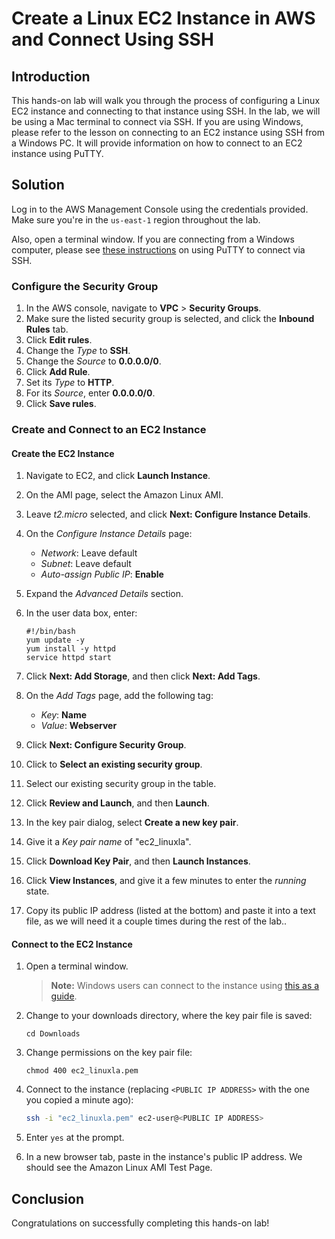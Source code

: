 # Create a Linux EC2 Instance in AWS and Connect Using SSH

## Introduction

This hands-on lab will walk you through the process of configuring a Linux EC2 instance and connecting to that instance using SSH. In the lab, we will be using a Mac terminal to connect via SSH. If you are using Windows, please refer to the lesson on connecting to an EC2 instance using SSH from a Windows PC. It will provide information on how to connect to an EC2 instance using PuTTY.

## Solution

Log in to the AWS Management Console using the credentials provided. Make sure you're in the `us-east-1` region throughout the lab.

Also, open a terminal window. If you are connecting from a Windows computer, please see [these instructions](https://linuxacademy.com/blog/linux/connect-to-amazon-ec2-using-putty-private-key-on-windows/) on using PuTTY to connect via SSH.

### Configure the Security Group

1. In the AWS console, navigate to **VPC** > **Security Groups**.
2. Make sure the listed security group is selected, and click the **Inbound Rules** tab.
3. Click **Edit rules**.
4. Change the *Type* to **SSH**.
5. Change the *Source* to **0.0.0.0/0**.
6. Click **Add Rule**.
7. Set its *Type* to **HTTP**.
8. For its *Source*, enter **0.0.0.0/0**.
9. Click **Save rules**.

### Create and Connect to an EC2 Instance

#### Create the EC2 Instance

1. Navigate to EC2, and click **Launch Instance**.

2. On the AMI page, select the Amazon Linux AMI.

3. Leave *t2.micro* selected, and click **Next: Configure Instance Details**.

4. On the *Configure Instance Details* page:

   - *Network*: Leave default
   - *Subnet*: Leave default
   - *Auto-assign Public IP*: **Enable**

5. Expand the *Advanced Details* section.

6. In the user data box, enter:

   ```
   #!/bin/bash
   yum update -y
   yum install -y httpd
   service httpd start
   ```

7. Click **Next: Add Storage**, and then click **Next: Add Tags**.

8. On the *Add Tags* page, add the following tag:

   - *Key*: **Name**
   - *Value*: **Webserver**

9. Click **Next: Configure Security Group**.

10. Click to **Select an existing security group**.

11. Select our existing security group in the table.

12. Click **Review and Launch**, and then **Launch**.

13. In the key pair dialog, select **Create a new key pair**.

14. Give it a *Key pair name* of "ec2_linuxla".

15. Click **Download Key Pair**, and then **Launch Instances**.

16. Click **View Instances**, and give it a few minutes to enter the *running* state.

17. Copy its public IP address (listed at the bottom) and paste it into a text file, as we will need it a couple times during the rest of the lab..

#### Connect to the EC2 Instance

1. Open a terminal window.

   > **Note:** Windows users can connect to the instance using [this as a guide](https://linuxacademy.com/blog/linux/connect-to-amazon-ec2-using-putty-private-key-on-windows/).

2. Change to your downloads directory, where the key pair file is saved:

   ```
   cd Downloads
   ```

3. Change permissions on the key pair file:

   ```
   chmod 400 ec2_linuxla.pem
   ```

4. Connect to the instance (replacing `<PUBLIC IP ADDRESS>` with the one you copied a minute ago):

   ```bash
   ssh -i "ec2_linuxla.pem" ec2-user@<PUBLIC IP ADDRESS>
   ```

5. Enter `yes` at the prompt.

6. In a new browser tab, paste in the instance's public IP address. We should see the Amazon Linux AMI Test Page.

## Conclusion

Congratulations on successfully completing this hands-on lab!